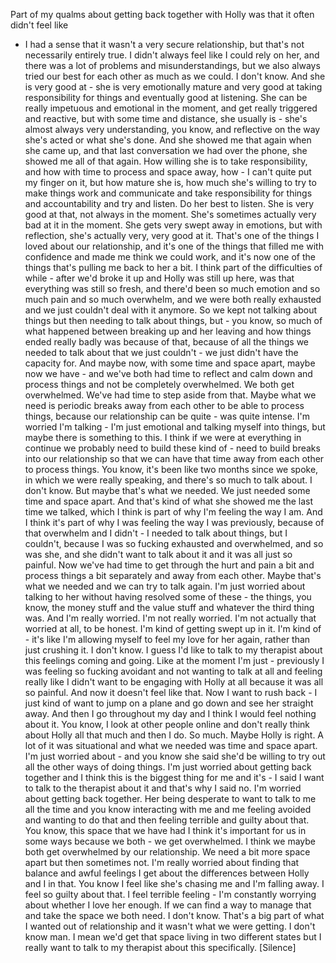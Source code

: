 ﻿Part of my qualms about getting back together with Holly was that it often didn't feel like
- I had a sense that it wasn't a very secure relationship, but that's not necessarily entirely
true.
I didn't always feel like I could rely on her, and there was a lot of problems and misunderstandings,
but we also always tried our best for each other as much as we could.
I don't know.
And she is very good at - she is very emotionally mature and very good at taking responsibility
for things and eventually good at listening.
She can be really impetuous and emotional in the moment, and get really triggered and
reactive, but with some time and distance, she usually is - she's almost always very
understanding, you know, and reflective on the way she's acted or what she's done.
And she showed me that again when she came up, and that last conversation we had over
the phone, she showed me all of that again.
How willing she is to take responsibility, and how with time to process and space away,
how - I can't quite put my finger on it, but how mature she is, how much she's willing
to try to make things work and communicate and take responsibility for things and accountability
and try and listen.
Do her best to listen.
She is very good at that, not always in the moment.
She's sometimes actually very bad at it in the moment.
She gets very swept away in emotions, but with reflection, she's actually very, very
good at it.
That's one of the things I loved about our relationship, and it's one of the things that
filled me with confidence and made me think we could work, and it's now one of the things
that's pulling me back to her a bit.
I think part of the difficulties of while - after we'd broke it up and Holly was still
up here, was that everything was still so fresh, and there'd been so much emotion and
so much pain and so much overwhelm, and we were both really exhausted and we just couldn't
deal with it anymore.
So we kept not talking about things but then needing to talk about things, but - you know,
so much of what happened between breaking up and her leaving and how things ended really
badly was because of that, because of all the things we needed to talk about that we
just couldn't - we just didn't have the capacity for.
And maybe now, with some time and space apart, maybe now we have - and we've both had time
to reflect and calm down and process things and not be completely overwhelmed.
We both get overwhelmed.
We've had time to step aside from that.
Maybe what we need is periodic breaks away from each other to be able to process things,
because our relationship can be quite - was quite intense.
I'm worried I'm talking - I'm just emotional and talking myself into things, but maybe
there is something to this.
I think if we were at everything in continue we probably need to build these kind of - need
to build breaks into our relationship so that we can have that time away from each other
to process things.
You know, it's been like two months since we spoke, in which we were really speaking,
and there's so much to talk about.
I don't know.
But maybe that's what we needed.
We just needed some time and space apart.
And that's kind of what she showed me the last time we talked, which I think is part
of why I'm feeling the way I am.
And I think it's part of why I was feeling the way I was previously, because of that
overwhelm and I didn't - I needed to talk about things, but I couldn't, because I was
so fucking exhausted and overwhelmed, and so was she, and she didn't want to talk about
it and it was all just so painful.
Now we've had time to get through the hurt and pain a bit and process things a bit separately
and away from each other.
Maybe that's what we needed and we can try to talk again.
I'm just worried about talking to her without having resolved some of these - the things,
you know, the money stuff and the value stuff and whatever the third thing was.
And I'm really worried.
I'm not really worried.
I'm not actually that worried at all, to be honest.
I'm kind of getting swept up in it.
I'm kind of - it's like I'm allowing myself to feel my love for her again, rather than
just crushing it.
I don't know.
I guess I'd like to talk to my therapist about this feelings coming and going.
Like at the moment I'm just - previously I was feeling so fucking avoidant and not wanting
to talk at all and feeling really like I didn't want to be engaging with Holly at all because
it was all so painful.
And now it doesn't feel like that.
Now I want to rush back - I just kind of want to jump on a plane and go down and see her
straight away.
And then I go throughout my day and I think I would feel nothing about it.
You know, I look at other people online and don't really think about Holly all that much
and then I do.
So much.
Maybe Holly is right.
A lot of it was situational and what we needed was time and space apart.
I'm just worried about - and you know she said she'd be willing to try out all the other
ways of doing things.
I'm just worried about getting back together and I think this is the biggest thing for
me and it's - I said I want to talk to the therapist about it and that's why I said no.
I'm worried about getting back together.
Her being desperate to want to talk to me all the time and you know interacting with
me and me feeling avoided and wanting to do that and then feeling terrible and guilty
about that.
You know, this space that we have had I think it's important for us in some ways because
we both - we get overwhelmed.
I think we maybe both get overwhelmed by our relationship.
We need a bit more space apart but then sometimes not.
I'm really worried about finding that balance and awful feelings I get about the differences
between Holly and I in that.
You know I feel like she's chasing me and I'm falling away.
I feel so guilty about that.
I feel terrible feeling - I'm constantly worrying about whether I love her enough.
If we can find a way to manage that and take the space we both need.
I don't know.
That's a big part of what I wanted out of relationship and it wasn't what we were getting.
I don't know man.
I mean we'd get that space living in two different states but I really want to talk to my therapist
about this specifically.
[Silence]
